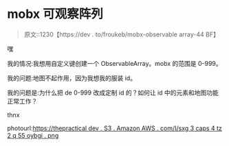 # mobx 可观察阵列

> 原文::1230【https://dev . to/froukeb/mobx-observable array-44 BF】

嘿

我的情况:我想用自定义键创建一个 ObservableArray。mobx 的范围是 0-999。

我的问题:地图不起作用，因为我想我的服装 id。

我的问题是:为什么把 de 0-999 改成定制 id 的？如何让 id 中的元素和地图功能正常工作？

thnx

photourl:[https://thepractical dev . S3 . Amazon AWS . com/I/sxg 3 caps 4 tz 2 q 55 oybgi . png](https://thepracticaldev.s3.amazonaws.com/i/sxg3caps4tz2q55oybgi.png)